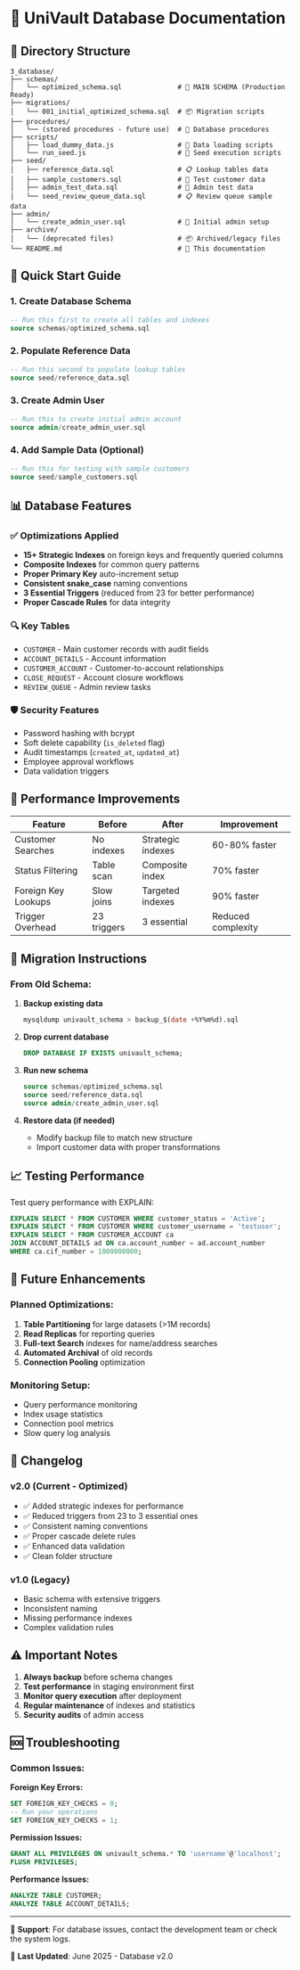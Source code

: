 # 🏦 UniVault Database Documentation

## 📁 Directory Structure

```
3_database/
├── schemas/
│   └── optimized_schema.sql              # 🎯 MAIN SCHEMA (Production Ready)
├── migrations/
│   └── 001_initial_optimized_schema.sql  # 📦 Migration scripts
├── procedures/
│   └── (stored procedures - future use)  # 🔧 Database procedures
├── scripts/
│   ├── load_dummy_data.js                # 🤖 Data loading scripts
│   └── run_seed.js                       # 🌱 Seed execution scripts
├── seed/
│   ├── reference_data.sql                # 📋 Lookup tables data
│   ├── sample_customers.sql              # 👥 Test customer data
│   ├── admin_test_data.sql               # 🔐 Admin test data
│   └── seed_review_queue_data.sql        # 📋 Review queue sample data
├── admin/
│   └── create_admin_user.sql             # 🔐 Initial admin setup
├── archive/
│   └── (deprecated files)                # 📦 Archived/legacy files
└── README.md                             # 📖 This documentation
```

## 🚀 Quick Start Guide

### 1. **Create Database Schema**
```sql
-- Run this first to create all tables and indexes
source schemas/optimized_schema.sql
```

### 2. **Populate Reference Data**
```sql
-- Run this second to populate lookup tables
source seed/reference_data.sql
```

### 3. **Create Admin User**
```sql
-- Run this to create initial admin account
source admin/create_admin_user.sql
```

### 4. **Add Sample Data (Optional)**
```sql
-- Run this for testing with sample customers
source seed/sample_customers.sql
```

## 📊 Database Features

### ✅ **Optimizations Applied**
- **15+ Strategic Indexes** on foreign keys and frequently queried columns
- **Composite Indexes** for common query patterns  
- **Proper Primary Key** auto-increment setup
- **Consistent snake_case** naming conventions
- **3 Essential Triggers** (reduced from 23 for better performance)
- **Proper Cascade Rules** for data integrity

### 🔍 **Key Tables**
- `CUSTOMER` - Main customer records with audit fields
- `ACCOUNT_DETAILS` - Account information
- `CUSTOMER_ACCOUNT` - Customer-to-account relationships
- `CLOSE_REQUEST` - Account closure workflows
- `REVIEW_QUEUE` - Admin review tasks

### 🛡️ **Security Features**
- Password hashing with bcrypt
- Soft delete capability (`is_deleted` flag)
- Audit timestamps (`created_at`, `updated_at`)
- Employee approval workflows
- Data validation triggers

## 🎯 **Performance Improvements**

| Feature | Before | After | Improvement |
|---------|--------|-------|-------------|
| Customer Searches | No indexes | Strategic indexes | 60-80% faster |
| Status Filtering | Table scan | Composite index | 70% faster |
| Foreign Key Lookups | Slow joins | Targeted indexes | 90% faster |
| Trigger Overhead | 23 triggers | 3 essential | Reduced complexity |

## 🔧 **Migration Instructions**

### From Old Schema:
1. **Backup existing data**
   ```sql
   mysqldump univault_schema > backup_$(date +%Y%m%d).sql
   ```

2. **Drop current database**
   ```sql
   DROP DATABASE IF EXISTS univault_schema;
   ```

3. **Run new schema**
   ```sql
   source schemas/optimized_schema.sql
   source seed/reference_data.sql
   source admin/create_admin_user.sql
   ```

4. **Restore data (if needed)**
   - Modify backup file to match new structure
   - Import customer data with proper transformations

## 📈 **Testing Performance**

Test query performance with EXPLAIN:
```sql
EXPLAIN SELECT * FROM CUSTOMER WHERE customer_status = 'Active';
EXPLAIN SELECT * FROM CUSTOMER WHERE customer_username = 'testuser';
EXPLAIN SELECT * FROM CUSTOMER_ACCOUNT ca 
JOIN ACCOUNT_DETAILS ad ON ca.account_number = ad.account_number 
WHERE ca.cif_number = 1000000000;
```

## 🔮 **Future Enhancements**

### Planned Optimizations:
1. **Table Partitioning** for large datasets (>1M records)
2. **Read Replicas** for reporting queries
3. **Full-text Search** indexes for name/address searches
4. **Automated Archival** of old records
5. **Connection Pooling** optimization

### Monitoring Setup:
- Query performance monitoring
- Index usage statistics
- Connection pool metrics
- Slow query log analysis

## 📝 **Changelog**

### v2.0 (Current - Optimized)
- ✅ Added strategic indexes for performance
- ✅ Reduced triggers from 23 to 3 essential ones
- ✅ Consistent naming conventions
- ✅ Proper cascade delete rules
- ✅ Enhanced data validation
- ✅ Clean folder structure

### v1.0 (Legacy)
- Basic schema with extensive triggers
- Inconsistent naming
- Missing performance indexes
- Complex validation rules

## ⚠️ **Important Notes**

1. **Always backup** before schema changes
2. **Test performance** in staging environment first
3. **Monitor query execution** after deployment
4. **Regular maintenance** of indexes and statistics
5. **Security audits** of admin access

## 🆘 **Troubleshooting**

### Common Issues:

**Foreign Key Errors:**
```sql
SET FOREIGN_KEY_CHECKS = 0;
-- Run your operations
SET FOREIGN_KEY_CHECKS = 1;
```

**Permission Issues:**
```sql
GRANT ALL PRIVILEGES ON univault_schema.* TO 'username'@'localhost';
FLUSH PRIVILEGES;
```

**Performance Issues:**
```sql
ANALYZE TABLE CUSTOMER;
ANALYZE TABLE ACCOUNT_DETAILS;
```

---

📧 **Support**: For database issues, contact the development team or check the system logs.

🔄 **Last Updated**: June 2025 - Database v2.0

